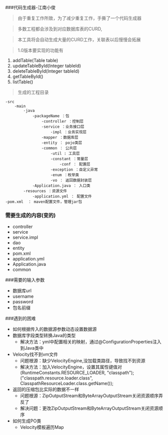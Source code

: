 ###代码生成器-江南小俊

> 由于重复工作所致，为了减少重复工作，手撕了一个代码生成器

> 多数工程都会涉及到对应数据库表的CURD,

> 本工具将会自动生成大量的CURD工作，关联表以后慢慢会拓展

> 1.0版本要实现的功能有
  
  1. addTable(Table table)
  2. updateTableById(Integer tableId)
  3. deleteTableById(Integer tableId)
  4. getTableById()
  5. listTable()
  
> 生成的工程目录

    -src
        -main
            -java
                -packageName ：包
                    -controller ：控制层
                    -service ：业务接口层
                        -impl ：业务实现层
                    -mapper ：数据库层
                    -entity ： pojo类层
                    -common ： 公共层
                        -util : 工具层
                        -constant ：常量层
                            -conf ： 配置层
                        -exception ：自定义异常
                        -enum ：枚举类
                        -vo ： 返回数据封装层
                -Application.java ： 入口类
            -resources ：资源文件
                -application.yml ： 配置文件
    -pom.xml  ： maven配置文件，管理jar包





### 需要生成的内容(变的)

- controller
- service
- service.impl
- dao
- entity
- pom.xml
- application.yml
- Application.java
- common

###需要的输入参数

- 数据库url
- username
- password
- 包名前缀

###遇到的困难

- 如何根据传入的数据源参数动态设置数据源
- 数据库字段类型转换Java的类型
    - 解决方法：yml中配置相关的映射，通过@ConfigurationProperties注入到Java类中
- Velocity找不到vm文件
    - 问题根源：缺少VelocityEngine,没加载类路径，导致找不到资源
    - 解决方法：加入VelocityEngine，设置其属性键值对(RuntimeConstants.RESOURCE_LOADER, "classpath");("classpath.resource.loader.class", ClasspathResourceLoader.class.getName());
- 返回的压缩包比实际的数据不一样
    - 问题根源：ZipOutputStream和ByteArrayOutputStream关闭资源顺序弄反了
    - 解决问题：更改ZipOutputStream和ByteArrayOutputStream关闭资源顺序
- 如何生成PO类
    - Velocity模板遍历Map